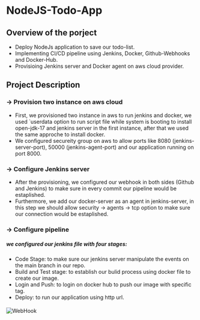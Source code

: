 # NodeJS-Todo-App
## Overview of the porject
* Deploy NodeJs application to save our todo-list.
* Implementing CI/CD pipeline using Jenkins, Docker, Github-Webhooks and Docker-Hub.
* Provisioing Jenkins server and Docker agent on aws cloud provider.
## Project Description
### -> Provision two instance on aws cloud
* First, we provisioned two instance in aws to run jenkins and docker, we used `userdata option to run script file while system is booting to install open-jdk-17 and jenkins server in the first instance, after that we used the same approche to install docker.
* We configured secureity group on aws to allow ports like 8080 (jenkins-server-port), 50000 (jenkins-agent-port) and our application running on port 8000.
### -> Configure Jenkins server
* After the provisioning, we configured our webhook in both sides (Github and Jenkins) to make sure in every commit our pipeline would be estaplished.
* Furthermore, we add our docker-server as an agent in jenkins-server, in this step we should allow security -> agents -> tcp option to make sure our connection would be estaplished.
### -> Configure pipeline
##### we configured our jenkins file with four stages:
- Code Stage: to make sure our jenkins server manipulate the events on the main branch in our repo.
- Build and Test stage: to establish our bulid process using docker file to create our image.
- Login and Push: to login on docker hub to push our image with specific tag.
- Deploy: to run our application using http url.
  
####

![WebHook](https://github.com/MazenMoneim/node-app/assets/135109542/59f094d9-bba4-4ec1-b6e9-a648befe9f40)

